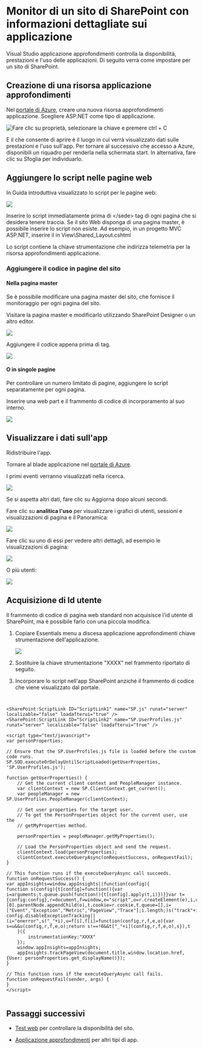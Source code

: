 <properties 
    pageTitle="Monitor di un sito di SharePoint con informazioni dettagliate sui applicazione" 
    description="Avviare il monitoraggio di una nuova applicazione con una nuova chiave Strumentazione" 
    services="application-insights" 
    documentationCenter=""
    authors="alancameronwills" 
    manager="douge"/>

<tags 
    ms.service="application-insights" 
    ms.workload="tbd" 
    ms.tgt_pltfrm="ibiza" 
    ms.devlang="na" 
    ms.topic="article" 
    ms.date="03/24/2016" 
    ms.author="awills"/>

# <a name="monitor-a-sharepoint-site-with-application-insights"></a>Monitor di un sito di SharePoint con informazioni dettagliate sui applicazione


Visual Studio applicazione approfondimenti controlla la disponibilità, prestazioni e l'uso delle applicazioni. Di seguito verrà come impostare per un sito di SharePoint.


## <a name="create-an-application-insights-resource"></a>Creazione di una risorsa applicazione approfondimenti


Nel [portale di Azure](https://portal.azure.com), creare una nuova risorsa approfondimenti applicazione. Scegliere ASP.NET come tipo di applicazione.

![Fare clic su proprietà, selezionare la chiave e premere ctrl + C](./media/app-insights-sharepoint/01-new.png)


E il che consente di aprire è il luogo in cui verrà visualizzato dati sulle prestazioni e l'uso sull'app. Per tornare al successivo che accesso a Azure, disponibili un riquadro per renderla nella schermata start. In alternativa, fare clic su Sfoglia per individuarlo.
    


## <a name="add-our-script-to-your-web-pages"></a>Aggiungere lo script nelle pagine web

In Guida introduttiva visualizzato lo script per le pagine web:

![](./media/app-insights-sharepoint/02-monitor-web-page.png)

Inserire lo script immediatamente prima di &lt;/sede&gt; tag di ogni pagina che si desidera tenere traccia. Se il sito Web disponga di una pagina master, è possibile inserire lo script non esiste. Ad esempio, in un progetto MVC ASP.NET, inserire il in View\Shared\_Layout.cshtml

Lo script contiene la chiave strumentazione che indirizza telemetria per la risorsa approfondimenti applicazione.

### <a name="add-the-code-to-your-site-pages"></a>Aggiungere il codice in pagine del sito

#### <a name="on-the-master-page"></a>Nella pagina master

Se è possibile modificare una pagina master del sito, che fornisce il monitoraggio per ogni pagina del sito.

Visitare la pagina master e modificarlo utilizzando SharePoint Designer o un altro editor.

![](./media/app-insights-sharepoint/03-master.png)


Aggiungere il codice appena prima di </head> tag. 


![](./media/app-insights-sharepoint/04-code.png)

#### <a name="or-on-individual-pages"></a>O in singole pagine

Per controllare un numero limitato di pagine, aggiungere lo script separatamente per ogni pagina. 

Inserire una web part e il frammento di codice di incorporamento al suo interno.


![](./media/app-insights-sharepoint/05-page.png)


## <a name="view-data-about-your-app"></a>Visualizzare i dati sull'app

Ridistribuire l'app.

Tornare al blade applicazione nel [portale di Azure](https://portal.azure.com).

I primi eventi verranno visualizzati nella ricerca. 

![](./media/app-insights-sharepoint/09-search.png)

Se si aspetta altri dati, fare clic su Aggiorna dopo alcuni secondi.

Fare clic su **analitica l'uso** per visualizzare i grafici di utenti, sessioni e visualizzazioni di pagina e il Panoramica:

![](./media/app-insights-sharepoint/06-usage.png)

Fare clic su uno di essi per vedere altri dettagli, ad esempio le visualizzazioni di pagina:

![](./media/app-insights-sharepoint/07-pages.png)

O più utenti:


![](./media/app-insights-sharepoint/08-users.png)


## <a name="capturing-user-id"></a>Acquisizione di Id utente


Il frammento di codice di pagina web standard non acquisisce l'id utente di SharePoint, ma è possibile farlo con una piccola modifica.


1. Copiare Essentials menu a discesa applicazione approfondimenti chiave strumentazione dell'applicazione. 


    ![](./media/app-insights-sharepoint/02-props.png)

2. Sostituire la chiave strumentazione "XXXX" nel frammento riportato di seguito. 
3. Incorporare lo script nell'app SharePoint anziché il frammento di codice che viene visualizzato dal portale.



```


<SharePoint:ScriptLink ID="ScriptLink1" name="SP.js" runat="server" localizable="false" loadafterui="true" /> 
<SharePoint:ScriptLink ID="ScriptLink2" name="SP.UserProfiles.js" runat="server" localizable="false" loadafterui="true" /> 
  
<script type="text/javascript"> 
var personProperties; 
  
// Ensure that the SP.UserProfiles.js file is loaded before the custom code runs. 
SP.SOD.executeOrDelayUntilScriptLoaded(getUserProperties, 'SP.UserProfiles.js'); 
  
function getUserProperties() { 
    // Get the current client context and PeopleManager instance. 
    var clientContext = new SP.ClientContext.get_current(); 
    var peopleManager = new SP.UserProfiles.PeopleManager(clientContext); 
     
    // Get user properties for the target user. 
    // To get the PersonProperties object for the current user, use the 
    // getMyProperties method. 
    
    personProperties = peopleManager.getMyProperties(); 
  
    // Load the PersonProperties object and send the request. 
    clientContext.load(personProperties); 
    clientContext.executeQueryAsync(onRequestSuccess, onRequestFail); 
} 
     
// This function runs if the executeQueryAsync call succeeds. 
function onRequestSuccess() { 
var appInsights=window.appInsights||function(config){
function s(config){t[config]=function(){var i=arguments;t.queue.push(function(){t[config].apply(t,i)})}}var t={config:config},r=document,f=window,e="script",o=r.createElement(e),i,u;for(o.src=config.url||"//az416426.vo.msecnd.net/scripts/a/ai.0.js",r.getElementsByTagName(e)[0].parentNode.appendChild(o),t.cookie=r.cookie,t.queue=[],i=["Event","Exception","Metric","PageView","Trace"];i.length;)s("track"+i.pop());return config.disableExceptionTracking||(i="onerror",s("_"+i),u=f[i],f[i]=function(config,r,f,e,o){var s=u&&u(config,r,f,e,o);return s!==!0&&t["_"+i](config,r,f,e,o),s}),t
    }({
        instrumentationKey:"XXXX"
    });
    window.appInsights=appInsights;
    appInsights.trackPageView(document.title,window.location.href, {User: personProperties.get_displayName()});
} 
  
// This function runs if the executeQueryAsync call fails. 
function onRequestFail(sender, args) { 
} 
</script> 


```



## <a name="next-steps"></a>Passaggi successivi

* [Test web](app-insights-monitor-web-app-availability.md) per controllare la disponibilità del sito.

* [Applicazione approfondimenti](app-insights-overview.md) per altri tipi di app.



<!--Link references-->


 